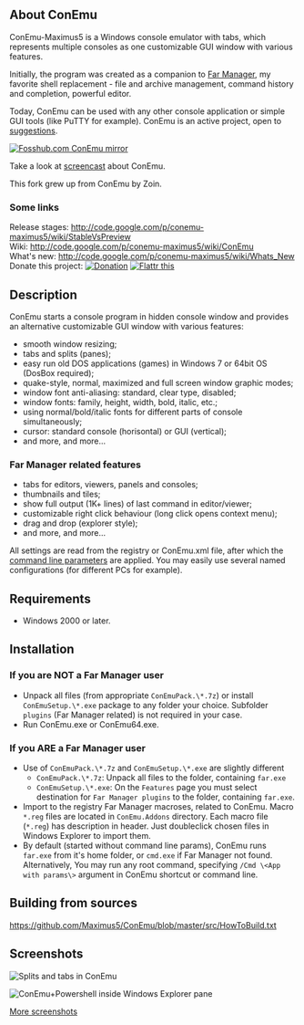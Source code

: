 ## About ConEmu
ConEmu-Maximus5 is a Windows console emulator with tabs, which represents
multiple consoles as one customizable GUI window with various features.

Initially, the program was created as a companion to
[Far Manager](http://en.wikipedia.org/wiki/FAR_Manager),
my favorite shell replacement - file and archive management,
command history and completion, powerful editor.

Today, ConEmu can be used with any other console application or simple GUI tools
(like PuTTY for example). ConEmu is an active project, open to
[suggestions](http://code.google.com/p/conemu-maximus5/issues/list).

<a href="http://www.fosshub.com/ConEmu.html">![Fosshub.com ConEmu mirror](https://github.com/Maximus5/ConEmu/wiki/Downloads.png)</a>

Take a look at [screencast](http://dotnetsurfers.com/blog/2013/12/15/developer-tools-screencast-7-conemu/) about ConEmu.

This fork grew up from ConEmu by Zoin.

### Some links
Release stages: http://code.google.com/p/conemu-maximus5/wiki/StableVsPreview  
Wiki: http://code.google.com/p/conemu-maximus5/wiki/ConEmu  
What's new: http://code.google.com/p/conemu-maximus5/wiki/Whats_New  
Donate this project: <a href="https://www.paypal.com/cgi-bin/webscr?cmd=_s-xclick&hosted_button_id=3LV8XTRBK9K4E"><img src="https://github.com/Maximus5/ConEmu/wiki/donate.png" alt="Donation" title="Donate ConEmu"/></a> <a href="http://flattr.com/thing/2002773/Maximus5ConEmu-on-GitHub" target="_blank"><img src="https://github.com/Maximus5/ConEmu/wiki/flattr.png" alt="Flattr this" title="Flattr this" border="0" /></a>



## Description
ConEmu starts a console program in hidden console window and provides
an alternative customizable GUI window with various features:

  * smooth window resizing;
  * tabs and splits (panes);
  * easy run old DOS applications (games) in Windows 7 or 64bit OS (DosBox required);
  * quake-style, normal, maximized and full screen window graphic modes;
  * window font anti-aliasing: standard, clear type, disabled;
  * window fonts: family, height, width, bold, italic, etc.;
  * using normal/bold/italic fonts for different parts of console simultaneously;
  * cursor: standard console (horisontal) or GUI (vertical);
  * and more, and more...

### Far Manager related features
  * tabs for editors, viewers, panels and consoles;
  * thumbnails and tiles;
  * show full output (1K+ lines) of last command in editor/viewer;
  * customizable right click behaviour (long click opens context menu);
  * drag and drop (explorer style);
  * and more, and more...

All settings are read from the registry or ConEmu.xml file, after which the
[command line parameters](http://code.google.com/p/conemu-maximus5/wiki/Command_Line)
are applied. You may easily use several named configurations (for different PCs for example).


## Requirements
  * Windows 2000 or later.


## Installation

### If you are NOT a Far Manager user
* Unpack all files (from appropriate `ConEmuPack.\*.7z`)
	or install `ConEmuSetup.\*.exe` package to any folder your choice.
 	Subfolder `plugins` (Far Manager related) is not required in your case.
*  Run ConEmu.exe or ConEmu64.exe.

### If you ARE a Far Manager user
* Use of `ConEmuPack.\*.7z` and `ConEmuSetup.\*.exe` are slightly different
  * `ConEmuPack.\*.7z`: Unpack all files to the folder, containing `far.exe`
  * `ConEmuSetup.\*.exe`: On the `Features` page you must select destination
	for `Far Manager plugins` to the folder, containing `far.exe`.
* Import to the registry Far Manager macroses, related to ConEmu. Macro `*.reg`
	files are located in `ConEmu.Addons` directory. Each macro file (`*.reg`) has
	description in header. Just doubleclick chosen files in Windows Explorer
	to import them.
* By default (started without command line params), ConEmu runs `far.exe` from
	it's home folder, or `cmd.exe` if Far Manager not found.
	Alternatively, You may run any root command, specifying `/Cmd \<App with params\>`
	argument in ConEmu shortcut or command line.

## Building from sources
https://github.com/Maximus5/ConEmu/blob/master/src/HowToBuild.txt

 
## Screenshots
![Splits and tabs in ConEmu](https://github.com/Maximus5/ConEmu/wiki/ConEmuSplits.png)

![ConEmu+Powershell inside Windows Explorer pane](https://github.com/Maximus5/ConEmu/wiki/ConEmuInside.png)

[More screenshots](http://code.google.com/p/conemu-maximus5/wiki/Screenshots)
